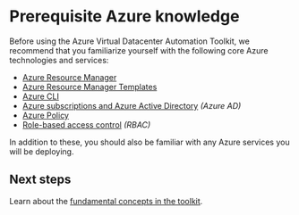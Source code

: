 # Prerequisite Azure knowledge

Before using the Azure Virtual Datacenter Automation Toolkit, we recommend that you familiarize yourself with the following core Azure technologies and services:

- [Azure Resource Manager][]
- [Azure Resource Manager Templates][]
- [Azure CLI][]
- [Azure subscriptions and Azure Active Directory](https://docs.microsoft.com/azure/active-directory/active-directory-how-subscriptions-associated-directory) _(Azure AD)_
- [Azure Policy][]
- [Role-based access control][] _(RBAC)_

In addition to these, you should also be familiar with any Azure services you will be deploying.

## Next steps

Learn about the [fundamental concepts in the toolkit](toolkit.md).

<!-- Links -->
[Azure Resource Manager]: https://docs.microsoft.com/azure/azure-resource-manager/resource-group-overview
[Azure Resource Manager Templates]: https://docs.microsoft.com/azure/azure-resource-manager/resource-group-authoring-templates
[Azure CLI]: https://docs.microsoft.com/cli/azure/overview?view=azure-cli-latest
[Azure Policy]: https://docs.microsoft.com/azure/azure-resource-manager/resource-manager-policy
[Role-based access control]: https://docs.microsoft.com/azure/active-directory/role-based-access-control-configure